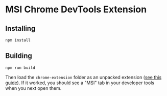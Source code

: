 # MSI Chrome DevTools Extension

## Installing

    npm install

## Building

    npm run build

Then load the `chrome-extension` folder as an unpacked extension ([see this guide](https://developer.chrome.com/extensions/getstarted#unpacked)).
If it worked, you should see a "MSI" tab in your developer tools when you next open them.
